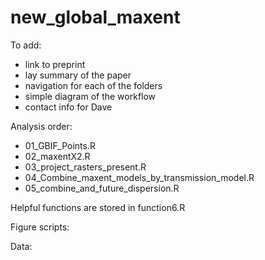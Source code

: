 # new_global_maxent

To add: 
- link to preprint
- lay summary of the paper
- navigation for each of the folders
- simple diagram of the workflow
- contact info for Dave

Analysis order:
- 01_GBIF_Points.R
- 02_maxentX2.R 
- 03_project_rasters_present.R
- 04_Combine_maxent_models_by_transmission_model.R
- 05_combine_and_future_dispersion.R

Helpful functions are stored in function6.R

Figure scripts:



Data: 